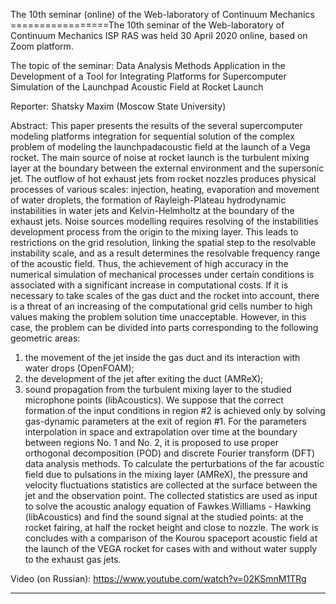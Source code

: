 ﻿The 10th seminar (online) of the Web-laboratory of Continuum Mechanics =================The 10th seminar of the Web-laboratory of Continuum Mechanics ISP RAS was held 30 April 2020 online, based on Zoom platform.

The topic of the seminar: Data Analysis Methods Application in the Development of a Tool for Integrating Platforms for Supercomputer Simulation of the Launchpad Acoustic Field at Rocket Launch

Reporter: Shatsky Maxim (Moscow State University)

Abstract:
This paper presents the results of the several supercomputer modeling platforms integration for sequential solution of the complex problem of modeling the launchpadacoustic field at the launch of a Vega rocket.
The main source of noise at rocket launch is the turbulent mixing layer at the boundary between the external environment and the supersonic jet.
The outflow of hot exhaust jets from rocket nozzles produces physical processes of various scales: injection, heating, evaporation and movement of water droplets, the formation of Rayleigh-Plateau hydrodynamic instabilities in water jets and Kelvin-Helmholtz at the boundary of the exhaust jets. Noise sources modelling requires resolving of the instabilities development process from the origin to the mixing layer. This leads to restrictions on the grid resolution, linking the spatial step to the resolvable instability scale, and as a result determines the resolvable frequency range of the acoustic field. Thus, the achievement of high accuracy in the numerical simulation of mechanical processes under certain conditions is associated with a significant increase in computational costs.
If it is necessary to take scales of the gas duct and the rocket into account, there is a threat of an increasing of the computational grid cells number to high values ​​making the problem solution time unacceptable.
However, in this case, the problem can be divided into parts corresponding to the following geometric areas:
1) the movement of the jet inside the gas duct and its interaction with water drops (OpenFOAM);
2) the development of the jet after exiting the duct (AMReX);
3) sound propagation from the turbulent mixing layer to the studied microphone points (libAcoustics).
We suppose that the correct formation of the input conditions in region #2 is achieved only by solving gas-dynamic parameters at the exit of region #1. For the parameters interpolation in space and extrapolation over time at the boundary between regions No. 1 and No. 2, it is proposed to use proper orthogonal decomposition (POD) and discrete Fourier transform (DFT) data analysis methods.
To calculate the perturbations of the far acoustic field due to pulsations in the mixing layer (AMReX), the pressure and velocity fluctuations statistics are collected at the surface between the jet and the observation point. The collected statistics are used as input to solve the acoustic analogy equation of Fawkes Williams - Hawking (libAcoustics) and find the sound signal at the studied points: at the rocket fairing, at half the rocket height and close to nozzle.
The work is concludes with a comparison of the Kourou spaceport acoustic field at the launch of the VEGA rocket for cases with and without water supply to the exhaust gas jets.

Video (on Russian): https://www.youtube.com/watch?v=02KSmnM1TRg
______________________________________________________________________________________________________________________




